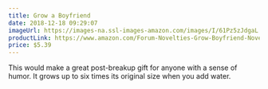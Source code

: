 ```yaml
---
title: Grow a Boyfriend
date: 2018-12-18 09:29:07
imageUrl: https://images-na.ssl-images-amazon.com/images/I/61Pz5zJdgaL._SY879_.jpg
productLink: https://www.amazon.com/Forum-Novelties-Grow-Boyfriend-Novelty/dp/B0090U47KA
price: $5.39
---
```


This would make a great post-breakup gift for anyone with a sense of humor. It grows up to six times its original size when you add water.